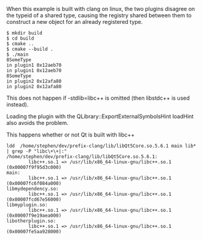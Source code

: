 
When this example is built with clang on linux, the two
plugins disagree on the typeid of a shared type, causing
the registry shared between them to construct a new object
for an already registered type.

    $ mkdir build
    $ cd build
    $ cmake ..
    $ cmake --build .
    $ ./main 
	8SomeType
	in plugin1 0x12aeb70
	in plugin1 0x12aeb70
	8SomeType
	in plugin2 0x12afa80
	in plugin2 0x12afa80

This does not happen if -stdlib=libc++ is omitted (then libstdc++
is used instead).

Loading the plugin with the QLibrary::ExportExternalSymbolsHint
loadHint also avoids the problem.

This happens whether or not Qt is built with libc++

	ldd  /home/stephen/dev/prefix-clang/lib/libQt5Core.so.5.6.1 main lib* | grep -P "libc\+\+|:"
	/home/stephen/dev/prefix-clang/lib/libQt5Core.so.5.6.1:
	        libc++.so.1 => /usr/lib/x86_64-linux-gnu/libc++.so.1 (0x00007f9f95d3c000)
	main:
	        libc++.so.1 => /usr/lib/x86_64-linux-gnu/libc++.so.1 (0x00007fc6f084a000)
	libmydependency.so:
	        libc++.so.1 => /usr/lib/x86_64-linux-gnu/libc++.so.1 (0x00007fcd67e56000)
	libmyplugin.so:
	        libc++.so.1 => /usr/lib/x86_64-linux-gnu/libc++.so.1 (0x00007f9e19aea000)
	libotherplugin.so:
	        libc++.so.1 => /usr/lib/x86_64-linux-gnu/libc++.so.1 (0x00007fe5aa928000)
